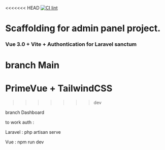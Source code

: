 <<<<<<< HEAD
[![CI lint](https://github.com/pavel-pj/ui-panel/actions/workflows/main.yml/badge.svg)](https://github.com/pavel-pj/ui-panel/actions/workflows/main.yml)
#  Scaffolding for admin panel project.

### Vue 3.0 + Vite + Authontication for Laravel sanctum

branch Main
=======
#  PrimeVue + TailwindCSS
>>>>>>> dev

branch Dashboard

to work auth :

Laravel :
php artisan serve

Vue :
npm run dev
